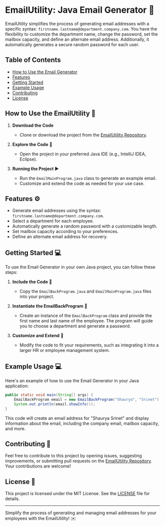 # EmailUtility: Java Email Generator :email:

EmailUtility simplifies the process of generating email addresses with a specific syntax: `firstname.lastname@department.company.com`. You have the flexibility to customize the department name, change the password, set the mailbox capacity, and define an alternate email address. Additionally, it automatically generates a secure random password for each user.

## Table of Contents
- [How to Use the Email Generator](#how-to-use-the-email-generator)
- [Features](#features)
- [Getting Started](#getting-started)
- [Example Usage](#example-usage)
- [Contributing](#contributing)
- [License](#license)

## How to Use the EmailUtility :rocket:

1. **Download the Code**
   - Clone or download the project from the [EmailUtility Repository](https://github.com/footcricket05/EmailUtility).

2. **Explore the Code** :mag_right:

   - Open the project in your preferred Java IDE (e.g., IntelliJ IDEA, Eclipse).

3. **Running the Project** :arrow_forward:

   - Run the `EmailMainProgram.java` class to generate an example email.
   - Customize and extend the code as needed for your use case.

## Features :gear:

- Generate email addresses using the syntax: `firstname.lastname@department.company.com`.
- Select a department for each employee.
- Automatically generate a random password with a customizable length.
- Set mailbox capacity according to your preferences.
- Define an alternate email address for recovery.

## Getting Started :computer:

To use the Email Generator in your own Java project, you can follow these steps:

1. **Include the Code** :file_folder:

   - Copy the `EmailBackProgram.java` and `EmailMainProgram.java` files into your project.

2. **Instantiate the EmailBackProgram** :electric_plug:

   - Create an instance of the `EmailBackProgram` class and provide the first name and last name of the employee. The program will guide you to choose a department and generate a password.

3. **Customize and Extend** :wrench:

   - Modify the code to fit your requirements, such as integrating it into a larger HR or employee management system.

## Example Usage :computer:

Here's an example of how to use the Email Generator in your Java application:

```java
public static void main(String[] args) {
    EmailBackProgram email = new EmailBackProgram("Shaurya", "Srinet");
    System.out.println(email.showInfo());
}
```

This code will create an email address for "Shaurya Srinet" and display information about the email, including the company email, mailbox capacity, and more.

## Contributing :handshake:

Feel free to contribute to this project by opening issues, suggesting improvements, or submitting pull requests on the [EmailUtility Repository](https://github.com/footcricket05/EmailUtility). Your contributions are welcome!

## License :page_with_curl:

This project is licensed under the MIT License. See the [LICENSE](LICENSE) file for details.

---

Simplify the process of generating and managing email addresses for your employees with the EmailUtility! :envelope:
